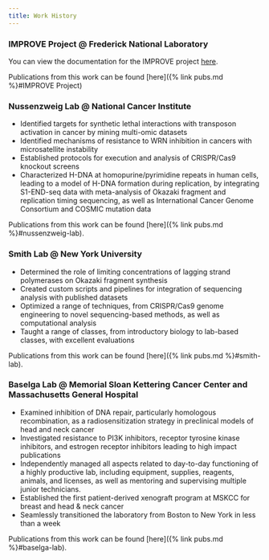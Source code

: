 ```yaml
---
title: Work History
---
```




### IMPROVE Project @ Frederick National Laboratory
You can view the documentation for the IMPROVE project [here](/https://jdacs4c-improve.github.io/docs/).


Publications from this work can be found [here]({% link pubs.md %}#IMPROVE Project)


### Nussenzweig Lab @ National Cancer Institute

* Identified targets for synthetic lethal interactions with transposon activation in cancer by mining multi-omic datasets
* Identified mechanisms of resistance to WRN inhibition in cancers with microsatellite instability
* Established protocols for execution and analysis of CRISPR/Cas9 knockout screens
* Characterized H-DNA at homopurine/pyrimidine repeats in human cells, leading to a model of H-DNA formation during replication, by integrating S1-END-seq data with meta-analysis of Okazaki fragment and replication timing sequencing, as well as International Cancer Genome Consortium and COSMIC mutation data

Publications from this work can be found [here]({% link pubs.md %}#nussenzweig-lab).


### Smith Lab @ New York University

* Determined the role of limiting concentrations of lagging strand polymerases on Okazaki fragment synthesis
* Created custom scripts and pipelines for integration of sequencing analysis with published datasets
* Optimized a range of techniques, from CRISPR/Cas9 genome engineering to novel sequencing-based methods, as well as computational analysis
* Taught a range of classes, from introductory biology to lab-based classes, with excellent evaluations


Publications from this work can be found [here]({% link pubs.md %}#smith-lab).


### Baselga Lab @ Memorial Sloan Kettering Cancer Center and Massachusetts General Hospital

* Examined inhibition of DNA repair, particularly homologous recombination, as a radiosensitization strategy in preclinical models of head and neck cancer
* Investigated resistance to PI3K inhibitors, receptor tyrosine kinase inhibitors, and estrogen receptor inhibitors leading to high impact publications
* Independently managed all aspects related to day-to-day functioning of a highly productive lab, including equipment, supplies, reagents, animals, and licenses, as well as mentoring and supervising multiple junior technicians.
* Established the first patient-derived xenograft program at MSKCC for breast and head & neck cancer
* Seamlessly transitioned the laboratory from Boston to New York in less than a week

Publications from this work can be found [here]({% link pubs.md %}#baselga-lab).
